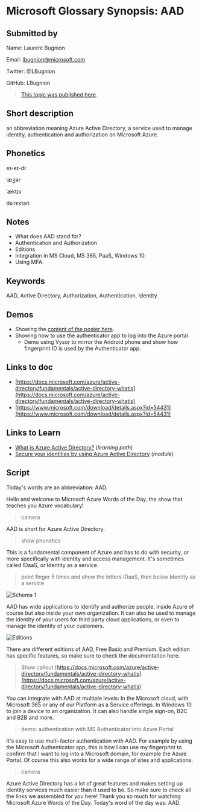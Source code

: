 # Microsoft Glossary Synopsis: AAD

## Submitted by

Name: Laurent Bugnion

Email: lbugnion@microsoft.com

Twitter: @LBugnion

GitHub: LBugnion

> [This topic was published here](http://aka.ms/define/aad).

## Short description

an abbreviation meaning Azure Active Directory, a service used to manage identity, authentication and authorization on Microsoft Azure.

## Phonetics

eɪ-eɪ-diː

ˈæʒər

ˈæktɪv

dəˈrɛktəri

## Notes

- What does AAD stand for?
- Authentication and Authorization
- Editions
- Integration in MS Cloud, MS 365, PaaS, Windows 10.
- Using MFA.

## Keywords

AAD, Active Directory, Authorization, Authentication, Identity

## Demos

- Showing the [content of the poster here](https://www.microsoft.com/download/details.aspx?id=54431).
- Showing how to use the authenticator app to log into the Azure portal
  - Demo using Vysor to mirror the Android phone and show how fingerprint ID is used by the Authenticator app.

## Links to doc

- [https://docs.microsoft.com/azure/active-directory/fundamentals/active-directory-whatis](https://docs.microsoft.com/azure/active-directory/fundamentals/active-directory-whatis)
- [https://www.microsoft.com/download/details.aspx?id=54431](https://www.microsoft.com/download/details.aspx?id=54431)

## Links to Learn

- [What is Azure Active Directory?](https://docs.microsoft.com/learn/paths/manage-identity-and-access) (*learning path*)
- [Secure your identities by using Azure Active Directory](https://docs.microsoft.com/learn/modules/intro-to-azure-ad) (*module*)

<a id="script"></a>

## Script

Today's words are an abbreviation: AAD.

Hello and welcome to Microsoft Azure Words of the Day,
the show that teaches you Azure vocabulary!

> camera

AAD is short for Azure Active Directory.

> show phonetics

This is a fundamental component of Azure and has to do with security, or more specifically with identity and access management. It's sometimes called IDaaS, or Identity as a service.

> point finger 5 times and show the letters IDaaS, then below Identity as a service

![Schema 1](images/aad/schema1.png)

AAD has wide applications to identify and authorize people, inside Azure of course but also inside your own organization. It can also be used to manage the identity of your users for third party cloud applications, or even to manage the identity of your customers.

![Editions](images/aad/editions.png)

There are different editions of AAD, Free Basic and Premium. Each edition has specific features, so make sure to check the documentation here.

> Show callout
> [https://docs.microsoft.com/azure/active-directory/fundamentals/active-directory-whatis](https://docs.microsoft.com/azure/active-directory/fundamentals/active-directory-whatis)

You can integrate with AAD at multiple levels: In the Microsoft cloud, with Microsoft 365 or any of our Platform as a Service offerings. In Windows 10 to join a device to an organization. It can also handle single sign-on, B2C and B2B and more.

> demo: authentication with MS Authenticator into Azure Portal

It's easy to use multi-factor authentication with AAD. For example by using the Microsoft Authenticator app, this is how I can use my fingerprint to confirm that I want to log into a Microsoft domain, for example the Azure Portal. Of course this also works for a wide range of sites and applications.

> camera

Azure Active Directory has a lot of great features and makes setting up identity services much easier than it used to be. So make sure to check all the links we assembled for you here! Thank you so much for watching Microsoft Azure Words of the Day. Today's word of the day was: AAD.
